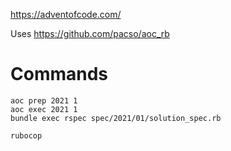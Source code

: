 https://adventofcode.com/

Uses https://github.com/pacso/aoc_rb

# Commands
```
aoc prep 2021 1
aoc exec 2021 1
bundle exec rspec spec/2021/01/solution_spec.rb

rubocop
```
